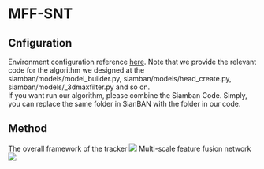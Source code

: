 # MFF-SNT
## Cnfiguration
Environment configuration reference [here](https://github.com/hqucv/siamban). Note that we provide the relevant code for the algorithm we designed at the siamban/models/model_builder.py, siamban/models/head_create.py, siamban/models/_3dmaxfilter.py and so on. <br>
If you want run our algorithm, please combine the Siamban Code. Simply, you can replace the same folder in SianBAN with the folder in our code.
## Method 
The overall framework of the tracker
![](https://img-blog.csdnimg.cn/319f91de8eff4f7b9ec5222761ebbb16.png)
Multi-scale feature fusion network
![](https://img-blog.csdnimg.cn/706c1e92403a43f198b8776c25fd4272.png)

